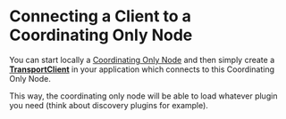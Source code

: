# Connecting a Client to a Coordinating Only Node
You can start locally a [Coordinating Only Node](https://www.elastic.co/guide/en/elasticsearch/reference/5.6/modules-node.html#coordinating-only-node) 
and then simply create a **[TransportClient](https://www.elastic.co/guide/en/elasticsearch/client/java-api/5.6/transport-client.html)** 
in your application which connects to this Coordinating Only Node.

This way, the coordinating only node will be able to load whatever plugin you need (think about discovery plugins for example).